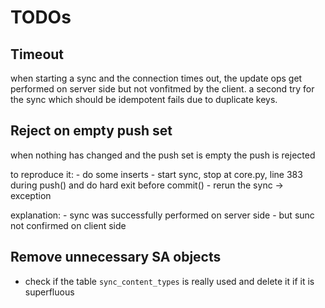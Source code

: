 # TODOs

## Timeout

when starting a sync and the connection times out,
the update ops get performed on server side but not 
vonfitmed by the client.
a second try for the sync which should be idempotent fails due to duplicate keys.

## Reject on empty push set

when nothing has changed and the push set is empty the push is rejected

to reproduce it:
    - do some inserts
    - start sync, stop at core.py, line 383 during push() and do hard exit before commit()
    - rerun the sync -> exception
    
explanation:
    - sync was successfully performed on server side
    - but sunc not confirmed on client side

## Remove unnecessary SA objects

- check if the table `sync_content_types` is really used and delete it if it
is superfluous